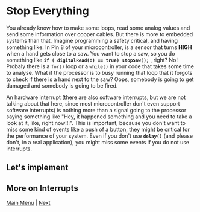 # Stop Everything

You already know how to make some loops, read some analog values and send some information over cooper cables. But there is more to embedded systems than that. Imagine programming a safety critical, and having something like: 
In Pin 8 of your microcontroller, is a sensor that turns **HIGH** when a hand gets close to a saw. You want to stop a saw, so you do something like
**` if ( digitalRead(8) == true)
  stopSaw();
 `** , right? No! Probaly there is a `for()` loop or a `while()` in your code that takes some time to analyse. What if the processor is to busy running that loop that it forgots to check if there is a hand next to the saw? Oops, somebody is going to get damaged and somebody is going to be fired.

An hardware interrupt (there are also software interrupts, but we are not talking about that here, since most microcontroller don't even support software interrupts) is nothing more than a signal going to the processor saying something like "Hey, it happened something and you need to take a look at it, like, right now!!!". This is important, because you don't want to miss some kind of events like a push of a button, they might be critical for the performance of your system. Even if you don't use **`delay()`** (and please don't, in a real application), you might miss some events if you do not use interrupts.
## Let's implement

## More on Interrupts

[Main Menu](../README.md) | [Next](./cheapTalk.md)

